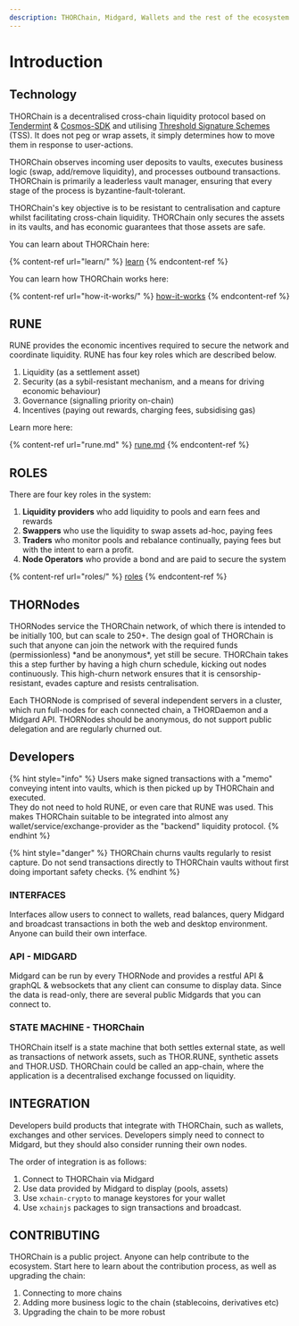 ```yaml
---
description: THORChain, Midgard, Wallets and the rest of the ecosystem.
---
```


# Introduction

## Technology

THORChain is a decentralised cross-chain liquidity protocol based on [Tendermint](https://tendermint.com/) & [Cosmos-SDK](https://cosmos.network/) and utilising [Threshold Signature Schemes](https://eprint.iacr.org/2019/114.pdf) (TSS). It does not peg or wrap assets, it simply determines how to move them in response to user-actions.

THORChain observes incoming user deposits to vaults, executes business logic (swap, add/remove liquidity), and processes outbound transactions. THORChain is primarily a leaderless vault manager, ensuring that every stage of the process is byzantine-fault-tolerant.

THORChain's key objective is to be resistant to centralisation and capture whilst facilitating cross-chain liquidity. THORChain only secures the assets in its vaults, and has economic guarantees that those assets are safe.

You can learn about THORChain here:

{% content-ref url="learn/" %}
[learn](learn/)
{% endcontent-ref %}

You can learn how THORChain works here:

{% content-ref url="how-it-works/" %}
[how-it-works](how-it-works/)
{% endcontent-ref %}

## RUNE

RUNE provides the economic incentives required to secure the network and coordinate liquidity. RUNE has four key roles which are described below.

1. Liquidity (as a settlement asset)
2. Security (as a sybil-resistant mechanism, and a means for driving economic behaviour)
3. Governance (signalling priority on-chain)
4. Incentives (paying out rewards, charging fees, subsidising gas)

Learn more here:

{% content-ref url="rune.md" %}
[rune.md](rune.md)
{% endcontent-ref %}

## ROLES

There are four key roles in the system:

1. **Liquidity providers** who add liquidity to pools and earn fees and rewards
2. **Swappers** who use the liquidity to swap assets ad-hoc, paying fees
3. **Traders** who monitor pools and rebalance continually, paying fees but with the intent to earn a profit.
4. **Node Operators** who provide a bond and are paid to secure the system

{% content-ref url="roles/" %}
[roles](roles/)
{% endcontent-ref %}

## THORNodes

THORNodes service the THORChain network, of which there is intended to be initially 100, but can scale to 250+. The design goal of THORChain is such that anyone can join the network with the required funds (permissionless) \*and be anonymous\*, yet still be secure. THORChain takes this a step further by having a high churn schedule, kicking out nodes continuously. This high-churn network ensures that it is censorship-resistant, evades capture and resists centralisation.

Each THORNode is comprised of several independent servers in a cluster, which run full-nodes for each connected chain, a THORDaemon and a Midgard API. THORNodes should be anonymous, do not support public delegation and are regularly churned out.

## Developers

{% hint style="info" %}
Users make signed transactions with a "memo" conveying intent into vaults, which is then picked up by THORChain and executed.\
They do not need to hold RUNE, or even care that RUNE was used. This makes THORChain suitable to be integrated into almost any wallet/service/exchange-provider as the "backend" liquidity protocol.
{% endhint %}

{% hint style="danger" %}
THORChain churns vaults regularly to resist capture. Do not send transactions directly to THORChain vaults without first doing important safety checks.
{% endhint %}

### INTERFACES

Interfaces allow users to connect to wallets, read balances, query Midgard and broadcast transactions in both the web and desktop environment. Anyone can build their own interface.

### API - MIDGARD

Midgard can be run by every THORNode and provides a restful API & graphQL & websockets that any client can consume to display data. Since the data is read-only, there are several public Midgards that you can connect to.

### STATE MACHINE - THORChain

THORChain itself is a state machine that both settles external state, as well as transactions of network assets, such as THOR.RUNE, synthetic assets and THOR.USD. THORChain could be called an app-chain, where the application is a decentralised exchange focussed on liquidity.

## INTEGRATION

Developers build products that integrate with THORChain, such as wallets, exchanges and other services. Developers simply need to connect to Midgard, but they should also consider running their own nodes.

The order of integration is as follows:

1. Connect to THORChain via Midgard
2. Use data provided by Midgard to display (pools, assets)
3. Use `xchain-crypto` to manage keystores for your wallet
4. Use `xchainjs` packages to sign transactions and broadcast.

## CONTRIBUTING

THORChain is a public project. Anyone can help contribute to the ecosystem. Start here to learn about the contribution process, as well as upgrading the chain:

1. Connecting to more chains
2. Adding more business logic to the chain (stablecoins, derivatives etc)
3. Upgrading the chain to be more robust
